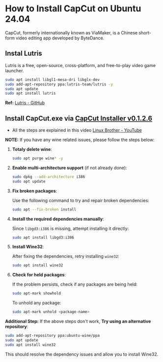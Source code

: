 # How to Install CapCut on Ubuntu 24.04

CapCut, formerly internationally known as ViaMaker, is a Chinese short-form video editing app developed by ByteDance.

## Instal Lutris

Lutris is a free, open-source, cross-platform, and free-to-play video game launcher.

```bash
sudo apt install libgl1-mesa-dri libglx-dev
sudo add-apt-repository ppa:lutris-team/lutris -y
sudo apt update
sudo apt install lutris
```

**Ref:** [Lutris - GitHub](https://github.com/lutris/lutris/releases)

## Install CapCut.exe via [CapCut Installer v0.1.2.6](https://www.youtube.com/redirect?event=video_description&redir_token=QUFFLUhqa2RSQTZ5QjRiSTNBdFZsRjJUTFpEZ3lJb1BDZ3xBQ3Jtc0ttQTJFMU1fZWR0b2JNcXBrWHc4QzdtMkd3WDBBNmNwd2dZUWhCU0J6aXlzdm1HRXd2S04xS0hzMUNhUHIxSlJLR1ltRUlNNGlHcEdOaEdpcDVQSnFBTUJNMDBNZC1nQUFOREIyX0VtQVZVWFBsZFp4WQ&q=https%3A%2F%2Flf16-capcut.faceulv.com%2Fobj%2Fcapcutpc-packages-us%2Fpackages%2FCapCut_1_0_4_58_capcutpc_0.exe&v=p05u2trbo44)

- All the steps are explained in this video [Linux Brother - YouTube](https://www.youtube.com/watch?v=gT78ArWu5Eo)

**NOTE:** If you have any wine related issues, please follow the steps below:

1. **Totaly delete wine**:

   ```bash
   sudo apt purge wine* -y
   ```

2. **Enable multi-architecture support** (if not already done):

   ```bash
   sudo dpkg --add-architecture i386
   sudo apt update
   ```

3. **Fix broken packages**:

   Use the following command to try and repair broken dependencies:

   ```bash
   sudo apt --fix-broken install
   ```

4. **Install the required dependencies manually**:

   Since `libgd3:i386` is missing, attempt installing it directly:

   ```bash
   sudo apt install libgd3:i386
   ```

5. **Install Wine32**:

   After fixing the dependencies, retry installing `wine32`:

   ```bash
   sudo apt install wine32
   ```

6. **Check for held packages**:

   If the problem persists, check if any packages are being held:

   ```bash
   sudo apt-mark showhold
   ```

   To unhold any package:

   ```bash
   sudo apt-mark unhold <package-name>
   ```

**Additional Step:** If the above steps don't work, **Try using an alternative repository**:

```bash
sudo add-apt-repository ppa:ubuntu-wine/ppa
sudo apt update
sudo apt install wine32
```

This should resolve the dependency issues and allow you to install Wine32.
